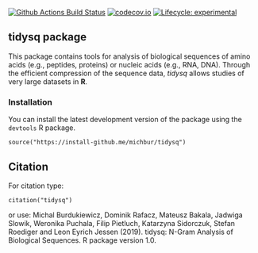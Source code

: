 <!-- badges: start -->
  [![Github Actions Build Status](https://github.com/BioGenies/tidysq/workflows/R-CMD-check-bioc/badge.svg)](https://github.com/BioGenies/tidysq/actions)
  [![codecov.io](https://codecov.io/github/BioGenies/tidysq/coverage.svg?branch=master)](https://codecov.io/github/BioGenies/tidysq?branch=master) 
  [![Lifecycle: experimental](https://img.shields.io/badge/lifecycle-experimental-orange.svg)](https://lifecycle.r-lib.org/articles/stages.html#experimental)
<!-- badges: end -->



## tidysq package

This package contains tools for analysis of biological sequences of amino acids (e.g., peptides, proteins) or nucleic acids (e.g., RNA, DNA). Through the efficient compression of the sequence data, *tidysq* allows studies of very large datasets in **R**.

### Installation

You can install the latest development version of the package using the `devtools` R package.

```
source("https://install-github.me/michbur/tidysq")
```

## Citation

For citation type:

```
citation("tidysq")
```

or use:
Michal Burdukiewicz, Dominik Rafacz, Mateusz Bakala, Jadwiga Slowik, Weronika Puchala, Filip Pietluch, Katarzyna Sidorczuk, Stefan Roediger and Leon Eyrich Jessen (2019). tidysq: N-Gram Analysis of Biological Sequences. R package version 1.0. 
